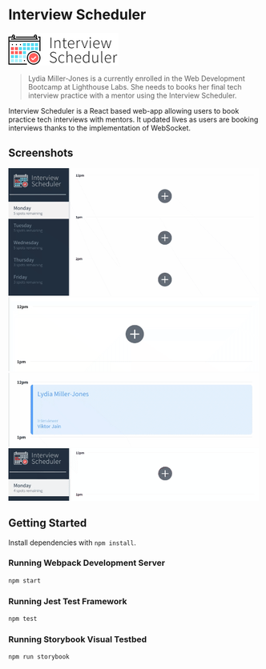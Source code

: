# Interview Scheduler
![logo]
>  Lydia Miller-Jones is a currently enrolled in the Web Development Bootcamp at Lighthouse Labs. She needs to books her final tech interview practice with a mentor using the Interview Scheduler.

Interview Scheduler is a React based web-app allowing users to book practice tech interviews with mentors. It updated lives as users are booking interviews thanks to the implementation of WebSocket.

## Screenshots
![UI][new_appointment]
![Booking an interview][booking_interview]
![Canceling an interview][canceling_interview]
![Live Update][live_update]


[booking_interview]: ./docs/booking_interview.gif
[canceling_interview]: ./docs/canceling_interview.gif
[live_update]: ./docs/live_update.gif
[navbar]: ./docs/navbar.gif
[new_appointment]: ./docs/new_appointment.gif
[logo]: ./docs/logo.png

## Getting Started

Install dependencies with `npm install`.

### Running Webpack Development Server

```sh
npm start
```

### Running Jest Test Framework

```sh
npm test
```

### Running Storybook Visual Testbed

```sh
npm run storybook
```

